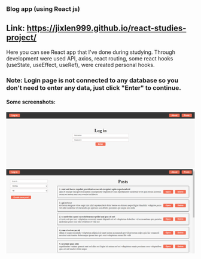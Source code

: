 ### Blog app (using React js)

## Link: https://jixlen999.github.io/react-studies-project/

Here you can see React app that I've done during studying. Through development were used API, axios, react routing, some react hooks (useState, useEffect, useRef), were created personal hooks.
### Note: Login page is not connected to any database so you don't need to enter any data, just click "Enter" to continue.

#### Some screenshots:

![screnshot](./screenshots/1.png)
![screnshot](./screenshots/2.png)
